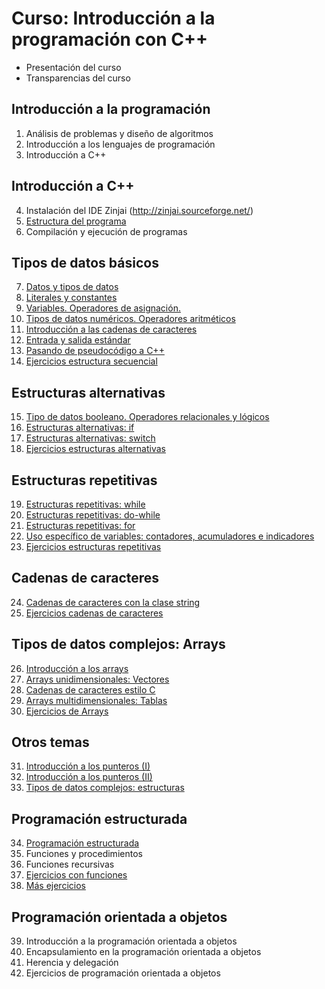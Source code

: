 # Curso: Introducción a la programación con C++

* Presentación del curso
* Transparencias del curso

## Introducción a la programación

1. Análisis de problemas y diseño de algoritmos
2. Introducción a los lenguajes de programación
3. Introducción a C++

## Introducción a C++

4. Instalación del IDE Zinjai (http://zinjai.sourceforge.net/)
5. [Estructura del programa](curso/u05)
6. Compilación y ejecución de programas

## Tipos de datos básicos

7. [Datos y tipos de datos](curso/u07)
8. [Literales y constantes](curso/u08)
9. [Variables. Operadores de asignación.](curso/u09)
10. [Tipos de datos numéricos. Operadores aritméticos](curso/u10)
11. [Introducción a las cadenas de caracteres](curso/u11)
12. [Entrada y salida estándar](curso/u12)
13. [Pasando de pseudocódigo a C++](curso/u13)
14. [Ejercicios estructura secuencial](curso/u14)

## Estructuras alternativas

15. [Tipo de datos booleano. Operadores relacionales y lógicos](curso/u15)
16. [Estructuras alternativas: if](curso/u16)
17. [Estructuras alternativas: switch](curso/u17)
18. [Ejercicios estructuras alternativas](curso/u18)

## Estructuras repetitivas

19. [Estructuras repetitivas: while](curso/u19)
20. [Estructuras repetitivas: do-while](curso/u20)
21. [Estructuras repetitivas: for](curso/u21)
22. [Uso específico de variables: contadores, acumuladores e indicadores](curso/u22)
23. [Ejercicios estructuras repetitivas](curso/u23)

## Cadenas de caracteres

24. [Cadenas de caracteres con la clase string](curso/u24)
25. [Ejercicios cadenas de caracteres](curso/u25)

## Tipos de datos complejos: Arrays

26. [Introducción a los arrays](curso/u26)
27. [Arrays unidimensionales: Vectores](curso/u27)
28. [Cadenas de caracteres estilo C](curso/u28)
29. [Arrays multidimensionales: Tablas](curso/u29)
30. [Ejercicios de Arrays](curso/u30)

## Otros temas

31. [Introducción a los punteros (I)](curso/u31)
32. [Introducción a los punteros (II)](curso/u32)
33. [Tipos de datos complejos: estructuras](curso/u33)

## Programación estructurada

34. [Programación estructurada](curso/u34)
35. Funciones y procedimientos
36. Funciones recursivas
37. [Ejercicios con funciones](curso/u37)
38. [Más ejercicios](curso/u38)

## Programación orientada a objetos

39. Introducción a la programación orientada a objetos
40. Encapsulamiento en la programación orientada a objetos
41. Herencia y delegación
42. Ejercicios de programación orientada a objetos



